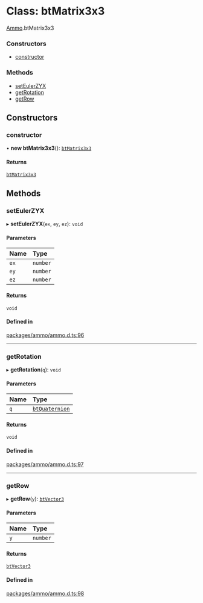 # Class: btMatrix3x3

[Ammo](../modules/Ammo.md).btMatrix3x3

### Constructors

- [constructor](Ammo.btMatrix3x3.md#constructor)

### Methods

- [setEulerZYX](Ammo.btMatrix3x3.md#seteulerzyx)
- [getRotation](Ammo.btMatrix3x3.md#getrotation)
- [getRow](Ammo.btMatrix3x3.md#getrow)

## Constructors

### constructor

• **new btMatrix3x3**(): [`btMatrix3x3`](Ammo.btMatrix3x3.md)

#### Returns

[`btMatrix3x3`](Ammo.btMatrix3x3.md)

## Methods

### setEulerZYX

▸ **setEulerZYX**(`ex`, `ey`, `ez`): `void`

#### Parameters

| Name | Type |
| :------ | :------ |
| `ex` | `number` |
| `ey` | `number` |
| `ez` | `number` |

#### Returns

`void`

#### Defined in

[packages/ammo/ammo.d.ts:96](https://github.com/Orillusion/orillusion/blob/main/packages/ammo/ammo.d.ts#L96)

___

### getRotation

▸ **getRotation**(`q`): `void`

#### Parameters

| Name | Type |
| :------ | :------ |
| `q` | [`btQuaternion`](Ammo.btQuaternion.md) |

#### Returns

`void`

#### Defined in

[packages/ammo/ammo.d.ts:97](https://github.com/Orillusion/orillusion/blob/main/packages/ammo/ammo.d.ts#L97)

___

### getRow

▸ **getRow**(`y`): [`btVector3`](Ammo.btVector3.md)

#### Parameters

| Name | Type |
| :------ | :------ |
| `y` | `number` |

#### Returns

[`btVector3`](Ammo.btVector3.md)

#### Defined in

[packages/ammo/ammo.d.ts:98](https://github.com/Orillusion/orillusion/blob/main/packages/ammo/ammo.d.ts#L98)
